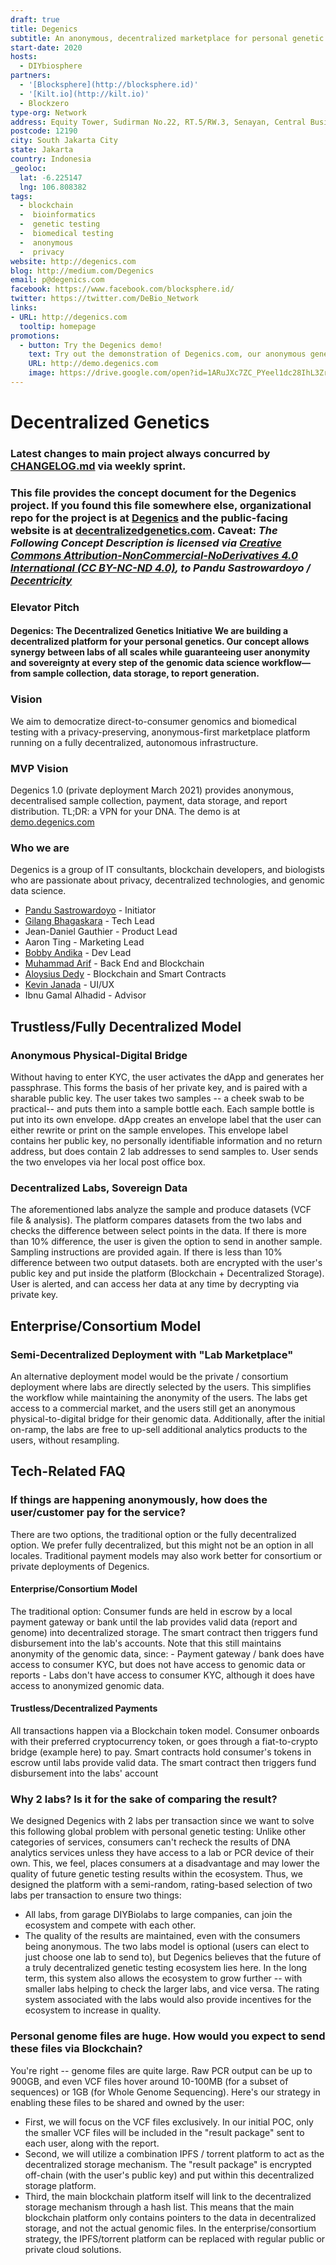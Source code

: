 ```yaml
---
draft: true
title: Degenics 
subtitle: An anonymous, decentralized marketplace for personal genetic testing -- built on the Polkadot blockchain.
start-date: 2020
hosts:
  - DIYbiosphere
partners:
  - '[Blocksphere](http://blocksphere.id)'
  - '[Kilt.io](http://kilt.io)'
  - Blockzero
type-org: Network
address: Equity Tower, Sudirman No.22, RT.5/RW.3, Senayan, Central Business District  
postcode: 12190
city: South Jakarta City
state: Jakarta
country: Indonesia
_geoloc:
  lat: -6.225147
  lng: 106.808382
tags:
  - blockchain
  -  bioinformatics
  -  genetic testing
  -  biomedical testing
  -  anonymous
  -  privacy
website: http://degenics.com
blog: http://medium.com/Degenics
email: p@degenics.com
facebook: https://www.facebook.com/blocksphere.id/
twitter: https://twitter.com/DeBio_Network
links:
- URL: http://degenics.com
  tooltip: homepage
promotions:
  - button: Try the Degenics demo!
    text: Try out the demonstration of Degenics.com, our anonymous genetic testing marketplace!
    URL: http://demo.degenics.com
    image: https://drive.google.com/open?id=1ARuJXc7ZC_PYeel1dc28IhL3ZrWuclSM
---
```

# Decentralized Genetics
### Latest changes to main project always concurred by [CHANGELOG.md](https://github.com/Degenics/degenics-public/blob/main/CHANGELOG.md) via weekly sprint.
### This file provides the concept document for the Degenics project. If you found this file somewhere else, organizational repo for the project is at [Degenics](http://github.com/Degenics) and the public-facing website is at [decentralizedgenetics.com](http://decentralizedgenetics.com). Caveat: *The Following Concept Description is licensed via [Creative Commons Attribution-NonCommercial-NoDerivatives 4.0 International (CC BY-NC-ND 4.0)](https://creativecommons.org/licenses/by-nc-nd/4.0/), to Pandu Sastrowardoyo / [Decentricity](http://github.com/Decentricity)*
### Elevator Pitch
#### Degenics: The Decentralized Genetics Initiative We are building a decentralized platform for your personal genetics. Our concept allows synergy between labs of all scales while guaranteeing user anonymity and sovereignty at every step of the genomic data science workflow— from sample collection, data storage, to report generation.
### Vision
We aim to democratize direct-to-consumer genomics and biomedical testing with a privacy-preserving, anonymous-first marketplace platform running on a fully decentralized, autonomous infrastructure.
### MVP Vision
Degenics 1.0 (private deployment March 2021) provides anonymous, decentralised sample collection, payment, data storage, and report distribution. TL;DR: a VPN for your DNA. The demo is at [demo.degenics.com](http://demo.degenics.com)
### Who we are
Degenics is a group of IT consultants, blockchain developers, and biologists who are passionate about privacy, decentralized technologies, and genomic data science.
* [Pandu Sastrowardoyo](http://github.com/Decentricity) - Initiator
* [Gilang Bhagaskara](http://github.com/gilangbh) - Tech Lead
* Jean-Daniel Gauthier - Product Lead
* Aaron Ting - Marketing Lead
* [Bobby Andika](http://github.com/ybobby) - Dev Lead
* [Muhammad Arif](http://github.com/marcondol) - Back End and Blockchain
* [Aloysius Dedy](http://github.com/aloisius82) - Blockchain and Smart Contracts
* [Kevin Janada](http://github.com/kevinjanada) - UI/UX
* Ibnu Gamal Alhadid - Advisor
## Trustless/Fully Decentralized Model
### Anonymous Physical-Digital Bridge
Without having to enter KYC, the user activates the dApp and generates her passphrase. This forms the basis of her private key, and is paired with a sharable public key. The user takes two samples -- a cheek swab to be practical-- and puts them into a sample bottle each. Each sample bottle is put into its own envelope. dApp creates an envelope label that the user can either rewrite or print on the sample envelopes. This envelope label contains her public key, no personally identifiable information and no return address, but does contain 2 lab addresses to send samples to. User sends the two envelopes via her local post office box.
### Decentralized Labs, Sovereign Data
The aforementioned labs analyze the sample and produce datasets (VCF file & analysis). The platform compares datasets from the two labs and checks the difference between select points in the data. If there is more than 10% difference, the user is given the option to send in another sample. Sampling instructions are provided again. If there is less than 10% difference between two output datasets. both are encrypted with the user's public key and put inside the platform (Blockchain + Decentralized Storage). User is alerted, and can access her data at any time by decrypting via private key.
## Enterprise/Consortium Model
### Semi-Decentralized Deployment with "Lab Marketplace"
An alternative deployment model would be the private / consortium deployment where labs are directly selected by the users. This simplifies the workflow while maintaining the anonymity of the users. The labs get access to a commercial market, and the users still get an anonymous physical-to-digital bridge for their genomic data. Additionally, after the initial on-ramp, the labs are free to up-sell additional analytics products to the users, without resampling.
## Tech-Related FAQ
### If things are happening anonymously, how does the user/customer pay for the service?
There are two options, the traditional option or the fully decentralized option. We prefer fully decentralized, but this might not be an option in all locales. Traditional payment models may also work better for consortium or private deployments of Degenics.
#### Enterprise/Consortium Model
The traditional option: Consumer funds are held in escrow by a local payment gateway or bank until the lab provides valid data (report and genome) into decentralized storage. The smart contract then triggers fund disbursement into the lab's accounts. Note that this still maintains anonymity of the genomic data, since: - Payment gateway / bank does have access to consumer KYC, but does not have access to genomic data or reports - Labs don't have access to consumer KYC, although it does have access to anonymized genomic data.
#### Trustless/Decentralized Payments
All transactions happen via a Blockchain token model. Consumer onboards with their preferred cryptocurrency token, or goes through a fiat-to-crypto bridge (example here) to pay. Smart contracts hold consumer's tokens in escrow until labs provide valid data. The smart contract then triggers fund disbursement into the labs' account
### Why 2 labs? Is it for the sake of comparing the result?
We designed Degenics with 2 labs per transaction since we want to solve this following global problem with personal genetic testing: Unlike other categories of services, consumers can't recheck the results of DNA analytics services unless they have access to a lab or PCR device of their own. This, we feel, places consumers at a disadvantage and may lower the quality of future genetic testing results within the ecosystem. Thus, we designed the platform with a semi-random, rating-based selection of two labs per transaction to ensure two things:
- All labs, from garage DIYBiolabs to large companies, can join the ecosystem and compete with each other.
- The quality of the results are maintained, even with the consumers being anonymous. The two labs model is optional (users can elect to just choose one lab to send to), but Degenics believes that the future of a truly decentralized genetic testing ecosystem lies here. In the long term, this system also allows the ecosystem to grow further -- with smaller labs helping to check the larger labs, and vice versa. The rating system associated with the labs would also provide incentives for the ecosystem to increase in quality.
### Personal genome files are huge. How would you expect to send these files via Blockchain?
You're right -- genome files are quite large. Raw PCR output can be up to 900GB, and even VCF files hover around 10-100MB (for a subset of sequences) or 1GB (for Whole Genome Sequencing). Here's our strategy in enabling these files to be shared and owned by the user:
* First, we will focus on the VCF files exclusively. In our initial POC, only the smaller VCF files will be included in the "result package" sent to each user, along with the report.
* Second, we will utilize a combination IPFS / torrent platform to act as the decentralized storage mechanism. The "result package" is encrypted off-chain (with the user's public key) and put within this decentralized storage platform.
* Third, the main blockchain platform itself will link to the decentralized storage mechanism through a hash list. This means that the main blockchain platform only contains pointers to the data in decentralized storage, and not the actual genomic files. In the enterprise/consortium strategy, the IPFS/torrent platform can be replaced with regular public or private cloud solutions.
